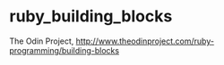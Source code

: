 # ruby_building_blocks
The Odin Project, http://www.theodinproject.com/ruby-programming/building-blocks
